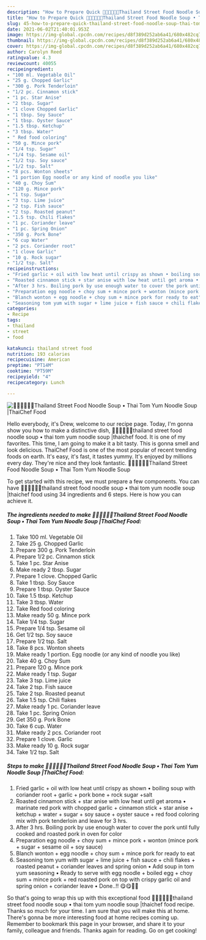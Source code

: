 ```yaml
---
description: "How to Prepare Quick 🧑🏽‍🍳🧑🏼‍🍳Thailand Street Food Noodle Soup • Thai Tom Yum Noodle Soup |ThaiChef Food"
title: "How to Prepare Quick 🧑🏽‍🍳🧑🏼‍🍳Thailand Street Food Noodle Soup • Thai Tom Yum Noodle Soup |ThaiChef Food"
slug: 45-how-to-prepare-quick-thailand-street-food-noodle-soup-thai-tom-yum-noodle-soup-thaichef-food
date: 2021-06-02T21:40:01.953Z
image: https://img-global.cpcdn.com/recipes/d8f389d252ab6a41/680x482cq70/thailand-street-food-noodle-soup-thai-tom-yum-noodle-soup-thaichef-food-recipe-main-photo.jpg
thumbnail: https://img-global.cpcdn.com/recipes/d8f389d252ab6a41/680x482cq70/thailand-street-food-noodle-soup-thai-tom-yum-noodle-soup-thaichef-food-recipe-main-photo.jpg
cover: https://img-global.cpcdn.com/recipes/d8f389d252ab6a41/680x482cq70/thailand-street-food-noodle-soup-thai-tom-yum-noodle-soup-thaichef-food-recipe-main-photo.jpg
author: Carolyn Reed
ratingvalue: 4.3
reviewcount: 40055
recipeingredient:
- "100 ml. Vegetable Oil"
- "25 g. Chopped Garlic"
- "300 g. Pork Tenderloin"
- "1/2 pc. Cinnamon stick"
- "1 pc. Star Anise"
- "2 tbsp. Sugar"
- "1 clove Chopped Garlic"
- "1 tbsp. Soy Sauce"
- "1 tbsp. Oyster Sauce"
- "1.5 tbsp. Ketchup"
- "3 tbsp. Water"
- " Red food coloring"
- "50 g. Mince pork"
- "1/4 tsp. Sugar"
- "1/4 tsp. Sesame oil"
- "1/2 tsp. Soy sauce"
- "1/2 tsp. Salt"
- "8 pcs. Wonton sheets"
- "1 portion Egg noodle or any kind of noodle you like"
- "40 g. Choy Sum"
- "120 g. Mince pork"
- "1 tsp. Sugar"
- "3 tsp. Lime juice"
- "2 tsp. Fish sauce"
- "2 tsp. Roasted peanut"
- "1.5 tsp. Chili flakes"
- "1 pc. Coriander leave"
- "1 pc. Spring Onion"
- "350 g. Pork Bone"
- "6 cup Water"
- "2 pcs. Coriander root"
- "1 clove Garlic"
- "10 g. Rock sugar"
- "1/2 tsp. Salt"
recipeinstructions:
- "Fried garlic + oil with low heat until crispy as shown • boiling soup with coriander root + garlic + pork bone + rock sugar +salt"
- "Roasted cinnamon stick + star anise with low heat until get aroma • marinate red pork with chopped garlic + cinnamon stick + star anise + ketchup + water + sugar + soy sauce + oyster sauce + red food coloring mix with pork tenderloin and leave for 3 hrs."
- "After 3 hrs. Boiling pork by use enough water to cover the pork until fully cooked and roasted pork in oven for color"
- "Preparation egg noodle + choy sum + mince pork + wonton (mince pork + sugar + sesame oil + soy sauce)"
- "Blanch wonton + egg noodle + choy sum + mince pork for ready to eat"
- "Seasoning tom yum with sugar + lime juice + fish sauce + chili flakes + roasted peanut + coriander leaves and spring onion • Add soup in tom yum seasoning • Ready to serve with egg noodle + boiled egg + choy sum + mince pork + red roasted pork on top with crispy garlic oil and spring onion + coriander leave • Done..!! 😋😋🤤🤤"
categories:
- Recipe
tags:
- thailand
- street
- food

katakunci: thailand street food 
nutrition: 193 calories
recipecuisine: American
preptime: "PT14M"
cooktime: "PT59M"
recipeyield: "4"
recipecategory: Lunch

---
```



![🧑🏽‍🍳🧑🏼‍🍳Thailand Street Food Noodle Soup • Thai Tom Yum Noodle Soup |ThaiChef Food](https://img-global.cpcdn.com/recipes/d8f389d252ab6a41/680x482cq70/thailand-street-food-noodle-soup-thai-tom-yum-noodle-soup-thaichef-food-recipe-main-photo.jpg)

Hello everybody, it's Drew, welcome to our recipe page. Today, I'm gonna show you how to make a distinctive dish, 🧑🏽‍🍳🧑🏼‍🍳thailand street food noodle soup • thai tom yum noodle soup |thaichef food. It is one of my favorites. This time, I am going to make it a bit tasty. This is gonna smell and look delicious.
ThaiChef Food is one of the most popular of recent trending foods on earth. It's easy, it's fast, it tastes yummy. It's enjoyed by millions every day. They're nice and they look fantastic. 🧑🏽‍🍳🧑🏼‍🍳Thailand Street Food Noodle Soup • Thai Tom Yum Noodle Soup 


To get started with this recipe, we must prepare a few components. You can have 🧑🏽‍🍳🧑🏼‍🍳thailand street food noodle soup • thai tom yum noodle soup |thaichef food using 34 ingredients and 6 steps. Here is how you can achieve it.

<!--inarticleads1-->

##### The ingredients needed to make 🧑🏽‍🍳🧑🏼‍🍳Thailand Street Food Noodle Soup • Thai Tom Yum Noodle Soup |ThaiChef Food:

1. Take 100 ml. Vegetable Oil
1. Take 25 g. Chopped Garlic
1. Prepare 300 g. Pork Tenderloin
1. Prepare 1/2 pc. Cinnamon stick
1. Take 1 pc. Star Anise
1. Make ready 2 tbsp. Sugar
1. Prepare 1 clove. Chopped Garlic
1. Take 1 tbsp. Soy Sauce
1. Prepare 1 tbsp. Oyster Sauce
1. Take 1.5 tbsp. Ketchup
1. Take 3 tbsp. Water
1. Take  Red food coloring
1. Make ready 50 g. Mince pork
1. Take 1/4 tsp. Sugar
1. Prepare 1/4 tsp. Sesame oil
1. Get 1/2 tsp. Soy sauce
1. Prepare 1/2 tsp. Salt
1. Take 8 pcs. Wonton sheets
1. Make ready 1 portion. Egg noodle (or any kind of noodle you like)
1. Take 40 g. Choy Sum
1. Prepare 120 g. Mince pork
1. Make ready 1 tsp. Sugar
1. Take 3 tsp. Lime juice
1. Take 2 tsp. Fish sauce
1. Take 2 tsp. Roasted peanut
1. Take 1.5 tsp. Chili flakes
1. Make ready 1 pc. Coriander leave
1. Take 1 pc. Spring Onion
1. Get 350 g. Pork Bone
1. Take 6 cup. Water
1. Make ready 2 pcs. Coriander root
1. Prepare 1 clove. Garlic
1. Make ready 10 g. Rock sugar
1. Take 1/2 tsp. Salt




<!--inarticleads2-->

##### Steps to make 🧑🏽‍🍳🧑🏼‍🍳Thailand Street Food Noodle Soup • Thai Tom Yum Noodle Soup |ThaiChef Food:

1. Fried garlic + oil with low heat until crispy as shown • boiling soup with coriander root + garlic + pork bone + rock sugar +salt
1. Roasted cinnamon stick + star anise with low heat until get aroma • marinate red pork with chopped garlic + cinnamon stick + star anise + ketchup + water + sugar + soy sauce + oyster sauce + red food coloring mix with pork tenderloin and leave for 3 hrs.
1. After 3 hrs. Boiling pork by use enough water to cover the pork until fully cooked and roasted pork in oven for color
1. Preparation egg noodle + choy sum + mince pork + wonton (mince pork + sugar + sesame oil + soy sauce)
1. Blanch wonton + egg noodle + choy sum + mince pork for ready to eat
1. Seasoning tom yum with sugar + lime juice + fish sauce + chili flakes + roasted peanut + coriander leaves and spring onion • Add soup in tom yum seasoning • Ready to serve with egg noodle + boiled egg + choy sum + mince pork + red roasted pork on top with crispy garlic oil and spring onion + coriander leave • Done..!! 😋😋🤤🤤




So that's going to wrap this up with this exceptional food 🧑🏽‍🍳🧑🏼‍🍳thailand street food noodle soup • thai tom yum noodle soup |thaichef food recipe. Thanks so much for your time. I am sure that you will make this at home. There's gonna be more interesting food at home recipes coming up. Remember to bookmark this page in your browser, and share it to your family, colleague and friends. Thanks again for reading. Go on get cooking!

